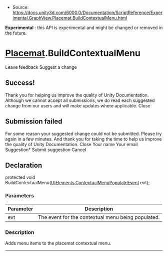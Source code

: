 * Source: https://docs.unity3d.com/6000.0/Documentation/ScriptReference/Experimental.GraphView.Placemat.BuildContextualMenu.html

**Experimental** : this API is experimental and might be changed or removed in the future.
#  [Placemat](https://docs.unity3d.com/6000.0/Documentation/ScriptReference/Experimental.GraphView.Placemat.html).BuildContextualMenu
Leave feedback
Suggest a change
## Success!
Thank you for helping us improve the quality of Unity Documentation. Although we cannot accept all submissions, we do read each suggested change from our users and will make updates where applicable.
Close
## Submission failed
For some reason your suggested change could not be submitted. Please <a>try again</a> in a few minutes. And thank you for taking the time to help us improve the quality of Unity Documentation.
Close
Your name Your email Suggestion* Submit suggestion
Cancel
## Declaration
protected void BuildContextualMenu([UIElements.ContextualMenuPopulateEvent](https://docs.unity3d.com/6000.0/Documentation/ScriptReference/UIElements.ContextualMenuPopulateEvent.html) evt); 
### Parameters
Parameter | Description  
---|---  
evt | The event for the contextual menu being populated.  
### Description
Adds menu items to the placemat contextual menu.
* * *
